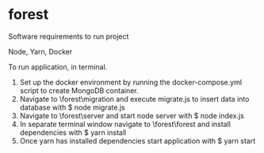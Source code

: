 # forest

Software requirements to run project

Node, Yarn, Docker


To run application, in terminal. 
1.	Set up the docker environment by running the docker-compose.yml script to create MongoDB container.
2.	Navigate to \forest\migration and execute migrate.js to insert data into database with $ node migrate.js
3.	Navigate to \forest\server and start node server with $ node index.js
4.	In separate terminal window navigate to \forest\forest and install dependencies with $ yarn install
5.	Once yarn has installed dependencies start application with $ yarn start
